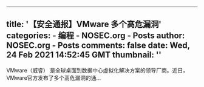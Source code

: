 
---
title: '【安全通报】VMware 多个高危漏洞'
categories: 
    - 编程
    - NOSEC.org - Posts
author: NOSEC.org - Posts
comments: false
date: Wed, 24 Feb 2021 14:52:45 GMT
thumbnail: ''
---

<div>   
VMware（威睿） 是全球桌面到数据中心虚拟化解决方案的领导厂商。近日，VMware官方发布了多个高危漏洞的通...  
</div>
            